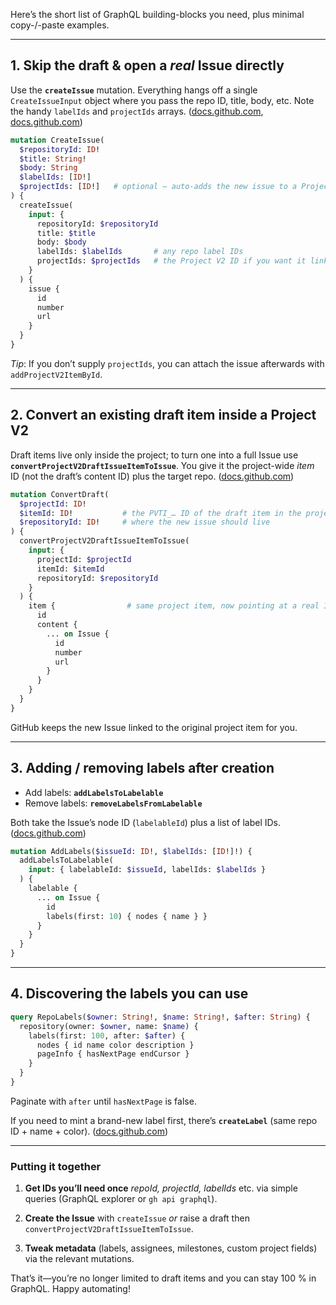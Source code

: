 Here’s the short list of GraphQL building-blocks you need, plus minimal copy-/-paste examples.

---

## 1. Skip the draft & open a *real* Issue directly

Use the **`createIssue`** mutation.  Everything hangs off a single `CreateIssueInput` object where you pass the repo ID, title, body, etc.  Note the handy `labelIds` and `projectIds` arrays. ([docs.github.com][1], [docs.github.com][2])

```graphql
mutation CreateIssue(
  $repositoryId: ID!
  $title: String!
  $body: String
  $labelIds: [ID!]
  $projectIds: [ID!]   # optional – auto-adds the new issue to a Project V2
) {
  createIssue(
    input: {
      repositoryId: $repositoryId
      title: $title
      body: $body
      labelIds: $labelIds       # any repo label IDs
      projectIds: $projectIds   # the Project V2 ID if you want it linked immediately
    }
  ) {
    issue {
      id
      number
      url
    }
  }
}
```

*Tip*: If you don’t supply `projectIds`, you can attach the issue afterwards with `addProjectV2ItemById`.

---

## 2. Convert an existing **draft item** inside a Project V2

Draft items live only inside the project; to turn one into a full Issue use **`convertProjectV2DraftIssueItemToIssue`**.  You give it the project-wide *item* ID (not the draft’s content ID) plus the target repo. ([docs.github.com][1])

```graphql
mutation ConvertDraft(
  $projectId: ID!
  $itemId: ID!           # the PVTI_… ID of the draft item in the project
  $repositoryId: ID!     # where the new issue should live
) {
  convertProjectV2DraftIssueItemToIssue(
    input: {
      projectId: $projectId
      itemId: $itemId
      repositoryId: $repositoryId
    }
  ) {
    item {                # same project item, now pointing at a real Issue
      id
      content {
        ... on Issue {
          id
          number
          url
        }
      }
    }
  }
}
```

GitHub keeps the new Issue linked to the original project item for you.

---

## 3. Adding / removing labels after creation

* Add labels: **`addLabelsToLabelable`**
* Remove labels: **`removeLabelsFromLabelable`**

Both take the Issue’s node ID (`labelableId`) plus a list of label IDs. ([docs.github.com][1])

```graphql
mutation AddLabels($issueId: ID!, $labelIds: [ID!]!) {
  addLabelsToLabelable(
    input: { labelableId: $issueId, labelIds: $labelIds }
  ) {
    labelable {
      ... on Issue {
        id
        labels(first: 10) { nodes { name } }
      }
    }
  }
}
```

---

## 4. Discovering the labels you can use

```graphql
query RepoLabels($owner: String!, $name: String!, $after: String) {
  repository(owner: $owner, name: $name) {
    labels(first: 100, after: $after) {
      nodes { id name color description }
      pageInfo { hasNextPage endCursor }
    }
  }
}
```

Paginate with `after` until `hasNextPage` is false.

If you need to mint a brand-new label first, there’s **`createLabel`** (same repo ID + name + color). ([docs.github.com][1])

---

### Putting it together

1. **Get IDs you’ll need once**
   *repoId, projectId, labelIds* etc. via simple queries (GraphQL explorer or `gh api graphql`).

2. **Create the Issue** with `createIssue` *or* raise a draft then `convertProjectV2DraftIssueItemToIssue`.

3. **Tweak metadata** (labels, assignees, milestones, custom project fields) via the relevant mutations.

That’s it—you’re no longer limited to draft items and you can stay 100 % in GraphQL. Happy automating!

[1]: https://docs.github.com/en/graphql/reference/mutations "Mutations - GitHub Docs"
[2]: https://docs.github.com/en/graphql/reference/input-objects?utm_source=chatgpt.com "Input objects - GitHub Docs"

